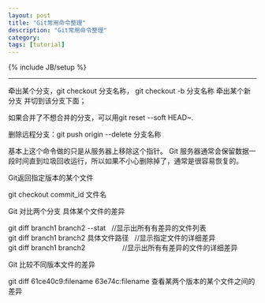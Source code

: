 ```yaml
---
layout: post
title: "Git常用命令整理"
description: "Git常用命令整理"
category: 
tags: [tutorial]
---
```

{% include JB/setup %}


---

<p>
    牵出某个分支，git checkout 分支名称，  git checkout -b 分支名称 牵出某个新分支 并切到该分支下面；
</p>

<p>
   如果合并了不想合并的分支，可以用git reset --soft HEAD~.
</p>

<p>
   删除远程分支：git push origin --delete 分支名称   
   <p>
   基本上这个命令做的只是从服务器上移除这个指针。 Git 服务器通常会保留数据一段时间直到垃圾回收运行，所以如果不小心删除掉了，通常是很容易恢复的。
   </p>
</p>


<p>
   Git返回指定版本的某个文件
   <p>
   git checkout commit_id 文件名
   </p>
</p>


<p>
   Git 对比两个分支 具体某个文件的差异
   <p>
        git diff branch1 branch2 --stat   //显示出所有有差异的文件列表 <br/>
        git diff branch1 branch2 具体文件路径   //显示指定文件的详细差异 <br/>
        git diff branch1 branch2                   //显示出所有有差异的文件的详细差异 <br/>
   </p>
</p>


<p>
    Git 比较不同版本文件的差异
    <p>
        git diff 61ce40c9:filename 63e74c:filename 查看某两个版本的某个文件之间的差异
    </p>
</p>
